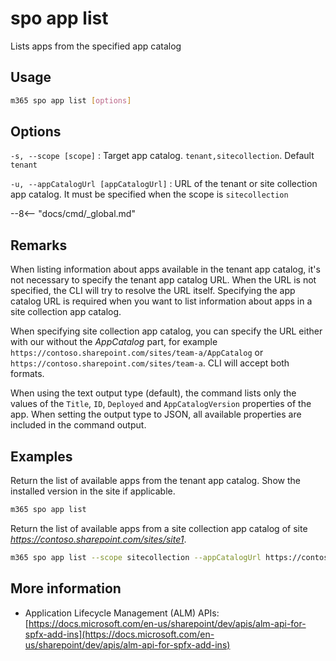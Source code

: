 # spo app list

Lists apps from the specified app catalog

## Usage

```sh
m365 spo app list [options]
```

## Options

`-s, --scope [scope]`
: Target app catalog. `tenant,sitecollection`. Default `tenant`

`-u, --appCatalogUrl [appCatalogUrl]`
: URL of the tenant or site collection app catalog. It must be specified when the scope is `sitecollection`

--8<-- "docs/cmd/_global.md"

## Remarks

When listing information about apps available in the tenant app catalog, it's not necessary to specify the tenant app catalog URL. When the URL is not specified, the CLI will try to resolve the URL itself. Specifying the app catalog URL is required when you want to list information about apps in a site collection app catalog.

When specifying site collection app catalog, you can specify the URL either with our without the _AppCatalog_ part, for example `https://contoso.sharepoint.com/sites/team-a/AppCatalog` or `https://contoso.sharepoint.com/sites/team-a`. CLI will accept both formats.

When using the text output type (default), the command lists only the values of the `Title`, `ID`, `Deployed` and `AppCatalogVersion` properties of the app. When setting the output type to JSON, all available properties are included in the command output.

## Examples

Return the list of available apps from the tenant app catalog. Show the installed version in the site if applicable.

```sh
m365 spo app list
```

Return the list of available apps from a site collection app catalog of site _https://contoso.sharepoint.com/sites/site1_.

```sh
m365 spo app list --scope sitecollection --appCatalogUrl https://contoso.sharepoint.com/sites/site1
```

## More information

- Application Lifecycle Management (ALM) APIs: [https://docs.microsoft.com/en-us/sharepoint/dev/apis/alm-api-for-spfx-add-ins](https://docs.microsoft.com/en-us/sharepoint/dev/apis/alm-api-for-spfx-add-ins)